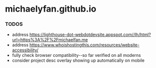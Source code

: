 # michaelyfan.github.io

### TODOS
* address https://lighthouse-dot-webdotdevsite.appspot.com//lh/html?url=https%3A%2F%2Fmichaelfan.me
* address https://www.whoishostingthis.com/resources/website-accessibility/
* fully check browser compatibility--so far verified on all moderns
* consider project desc overlay showing up automatically on mobile
